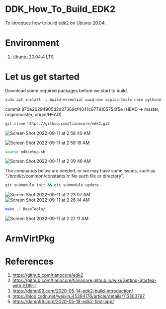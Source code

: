 # DDK_How_To_Build_EDK2
To introduce how to build edk2 on Ubuntu 20.04.

# Environment
1. Ubuntu 20.04.4 LTS

# Let us get started 
Download some required packages before we start to build. </br>
```sh
sudo apt install -y build-essential uuid-dev acpica-tools nasm python3.8 python3-distutils python3-pip gawk bc git 
```

commit 970e26294905d2d27369cf4041c6778105754f5e (HEAD -> master, origin/master, origin/HEAD) </br>
```sh
git clone https://github.com/tianocore/edk2.git
```
![Screen Shot 2022-09-11 at 2 58 40 AM](https://user-images.githubusercontent.com/67073582/189497871-1c09b999-637c-4546-802a-4749094717b5.png)

![Screen Shot 2022-09-11 at 2 59 19 AM](https://user-images.githubusercontent.com/67073582/189497894-f438adc1-9243-4c48-a0d2-4084c1040870.png)

```sh
source edksetup.sh
```
![Screen Shot 2022-09-11 at 2 09 46 AM](https://user-images.githubusercontent.com/67073582/189497221-1f456336-b03b-48e0-9356-7817d6b57da3.png)

The commands below are needed, or we may have some issues, such as "./brotli/c/common/constants.h: No such file or directory".
```sh
git submodule init && git submodule update
```
![Screen Shot 2022-09-11 at 2 23 07 AM](https://user-images.githubusercontent.com/67073582/189497254-687608ca-baea-41b0-8728-785dba3194fc.png)
![Screen Shot 2022-09-11 at 2 26 14 AM](https://user-images.githubusercontent.com/67073582/189497263-b829e837-bf06-443e-a217-659e32868fcc.png)

```sh
make -C BaseTools/
```
![Screen Shot 2022-09-11 at 2 27 11 AM](https://user-images.githubusercontent.com/67073582/189497272-91b44b89-c930-415b-a2ca-3618e54620ff.png)

# ArmVirtPkg

# References
1. https://github.com/tianocore/edk2
2. https://github.com/tianocore/tianocore.github.io/wiki/Getting-Started-with-EDK-II
3. https://damn99.com/2020-05-14-edk2-build-introduction/
4. https://blog.csdn.net/weixin_45384176/article/details/115303797
5. https://damn99.com/2020-05-18-edk2-first-app/
